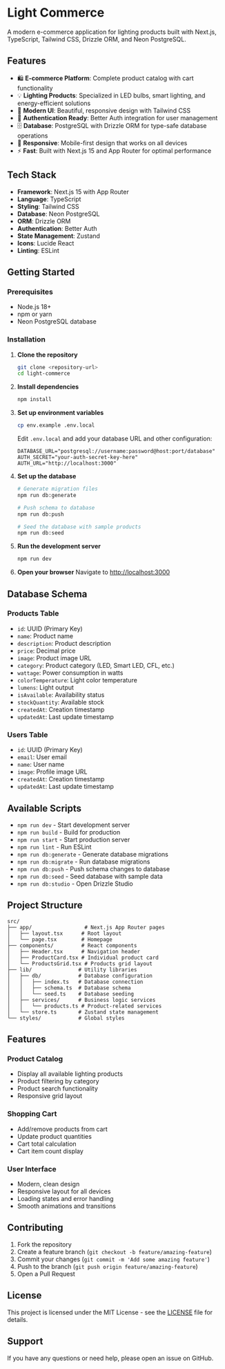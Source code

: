 # Light Commerce

A modern e-commerce application for lighting products built with Next.js, TypeScript, Tailwind CSS, Drizzle ORM, and Neon PostgreSQL.

## Features

-   🛍️ **E-commerce Platform**: Complete product catalog with cart functionality
-   💡 **Lighting Products**: Specialized in LED bulbs, smart lighting, and energy-efficient solutions
-   🎨 **Modern UI**: Beautiful, responsive design with Tailwind CSS
-   🔐 **Authentication Ready**: Better Auth integration for user management
-   🗄️ **Database**: PostgreSQL with Drizzle ORM for type-safe database operations
-   📱 **Responsive**: Mobile-first design that works on all devices
-   ⚡ **Fast**: Built with Next.js 15 and App Router for optimal performance

## Tech Stack

-   **Framework**: Next.js 15 with App Router
-   **Language**: TypeScript
-   **Styling**: Tailwind CSS
-   **Database**: Neon PostgreSQL
-   **ORM**: Drizzle ORM
-   **Authentication**: Better Auth
-   **State Management**: Zustand
-   **Icons**: Lucide React
-   **Linting**: ESLint

## Getting Started

### Prerequisites

-   Node.js 18+
-   npm or yarn
-   Neon PostgreSQL database

### Installation

1. **Clone the repository**

    ```bash
    git clone <repository-url>
    cd light-commerce
    ```

2. **Install dependencies**

    ```bash
    npm install
    ```

3. **Set up environment variables**

    ```bash
    cp env.example .env.local
    ```

    Edit `.env.local` and add your database URL and other configuration:

    ```env
    DATABASE_URL="postgresql://username:password@host:port/database"
    AUTH_SECRET="your-auth-secret-key-here"
    AUTH_URL="http://localhost:3000"
    ```

4. **Set up the database**

    ```bash
    # Generate migration files
    npm run db:generate

    # Push schema to database
    npm run db:push

    # Seed the database with sample products
    npm run db:seed
    ```

5. **Run the development server**

    ```bash
    npm run dev
    ```

6. **Open your browser**
   Navigate to [http://localhost:3000](http://localhost:3000)

## Database Schema

### Products Table

-   `id`: UUID (Primary Key)
-   `name`: Product name
-   `description`: Product description
-   `price`: Decimal price
-   `image`: Product image URL
-   `category`: Product category (LED, Smart LED, CFL, etc.)
-   `wattage`: Power consumption in watts
-   `colorTemperature`: Light color temperature
-   `lumens`: Light output
-   `isAvailable`: Availability status
-   `stockQuantity`: Available stock
-   `createdAt`: Creation timestamp
-   `updatedAt`: Last update timestamp

### Users Table

-   `id`: UUID (Primary Key)
-   `email`: User email
-   `name`: User name
-   `image`: Profile image URL
-   `createdAt`: Creation timestamp
-   `updatedAt`: Last update timestamp

## Available Scripts

-   `npm run dev` - Start development server
-   `npm run build` - Build for production
-   `npm run start` - Start production server
-   `npm run lint` - Run ESLint
-   `npm run db:generate` - Generate database migrations
-   `npm run db:migrate` - Run database migrations
-   `npm run db:push` - Push schema changes to database
-   `npm run db:seed` - Seed database with sample data
-   `npm run db:studio` - Open Drizzle Studio

## Project Structure

```
src/
├── app/                 # Next.js App Router pages
│   ├── layout.tsx      # Root layout
│   └── page.tsx        # Homepage
├── components/         # React components
│   ├── Header.tsx      # Navigation header
│   ├── ProductCard.tsx # Individual product card
│   └── ProductsGrid.tsx # Products grid layout
├── lib/               # Utility libraries
│   ├── db/            # Database configuration
│   │   ├── index.ts   # Database connection
│   │   ├── schema.ts  # Database schema
│   │   └── seed.ts    # Database seeding
│   ├── services/      # Business logic services
│   │   └── products.ts # Product-related services
│   └── store.ts       # Zustand state management
└── styles/            # Global styles
```

## Features

### Product Catalog

-   Display all available lighting products
-   Product filtering by category
-   Product search functionality
-   Responsive grid layout

### Shopping Cart

-   Add/remove products from cart
-   Update product quantities
-   Cart total calculation
-   Cart item count display

### User Interface

-   Modern, clean design
-   Responsive layout for all devices
-   Loading states and error handling
-   Smooth animations and transitions

## Contributing

1. Fork the repository
2. Create a feature branch (`git checkout -b feature/amazing-feature`)
3. Commit your changes (`git commit -m 'Add some amazing feature'`)
4. Push to the branch (`git push origin feature/amazing-feature`)
5. Open a Pull Request

## License

This project is licensed under the MIT License - see the [LICENSE](LICENSE) file for details.

## Support

If you have any questions or need help, please open an issue on GitHub.
